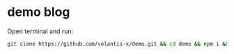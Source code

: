 # demo blog

Open terminal and run:

```bash
git clone https://github.com/volantis-x/demo.git && cd demo && npm i && hexo s




```





